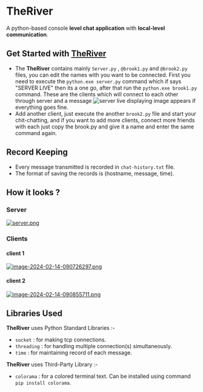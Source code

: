 # TheRiver
A python-based console **level chat application** with **local-level communication**.


## Get Started with  [TheRiver](https://github.com/TheGoodUser/TheRiver)
* The **TheRiver** contains mainly ```Server.py``` ,  ```@brook1.py```  and ```@brook2.py``` files, you can edit the names with you want to be connected. First you need to execute the ```python.exe server.py``` command which if says "SERVER LIVE" then its a one go, after that run the ```python.exe brook1.py``` command. These are the clients which will connect to each other through server and a message ![server live displaying image](https://i.postimg.cc/XXhgv6kr/brook-you-are-live.png) appears if everything goes fine.
* Add another client, just execute the another ```brook2.py``` file and start your chit-chatting, and if you want to add more clients, connect more friends with each just copy the brook.py and give it a name and enter  the same command again.


## Record Keeping
* Every message transmitted is recorded in ```chat-history.txt``` file.
* The format of saving the records is (hostname, message, time).

## How it looks ?
### Server
[![server.png](https://i.postimg.cc/N0zW5Qmt/server.png)](https://postimg.cc/7CSBR8Kt)
### Clients
#### client 1
[![image-2024-02-14-090726297.png](https://i.postimg.cc/C10bCqjs/image-2024-02-14-090726297.png)](https://postimg.cc/Lqyq2hQJ)
#### client 2
[![image-2024-02-14-090855711.png](https://i.postimg.cc/7L9ZcGFV/image-2024-02-14-090855711.png)](https://postimg.cc/1ggSVt5n)

## Libraries Used
**TheRiver** uses Python Standard Libraries :-
  - ```socket```  : for making tcp connections.    
  - ```threading``` : for handling multiple connection(s) simultaneously.
  - ```time``` : for maintaining record of each message.

**TheRiver** uses Third-Party Library :-
  - ```colorama``` :  for a colored terminal text. Can be installed using command ```pip install colorama```.

 


